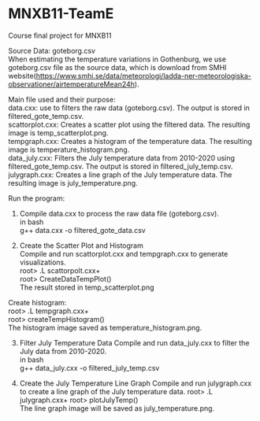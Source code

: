 # MNXB11-TeamE
Course final project for MNXB11

Source Data: goteborg.csv   
When estimating the temperature variations in Gothenburg, we use goteborg.csv file as the source data, which is download from SMHI website(https://www.smhi.se/data/meteorologi/ladda-ner-meteorologiska-observationer/airtemperatureMean24h).

Main file used and their purpose:    
data.cxx: use to filters the raw data (goteborg.csv). The output is stored in filtered_gote_temp.csv.   
scattorplot.cxx: Creates a scatter plot using the filtered data. The resulting image is temp_scatterplot.png.   
tempgraph.cxx: Creates a histogram of the temperature data. The resulting image is temperature_histogram.png.   
data_july.cxx: Filters the July temperature data from 2010-2020 using filtered_gote_temp.csv. The output is stored in filtered_july_temp.csv.   
julygraph.cxx: Creates a line graph of the July temperature data. The resulting image is july_temperature.png.

Run the program:   
1. Compile data.cxx to process the raw data file (goteborg.csv).   
in bash   
g++ data.cxx -o filtered_gote_data.csv 

2. Create the Scatter Plot and Histogram   
Compile and run scattorplot.cxx and tempgraph.cxx to generate visualizations.   
root> .L scattorpolt.cxx+   
root> CreateDataTempPlot()    
The result stored in temp_scatterplot.png

Create histogram:   
root> .L tempgraph.cxx+   
root> createTempHistogram()   
The histogram image saved as temperature_histogram.png.

3. Filter July Temperature Data
Compile and run data_july.cxx to filter the July data from 2010-2020.   
in bash    
g++ data_july.cxx -o filtered_july_temp.csv

4. Create the July Temperature Line Graph
Compile and run julygraph.cxx to create a line graph of the July temperature data.
root> .L julygraph.cxx+
root> plotJulyTemp()    
The line graph image will be saved as july_temperature.png.
